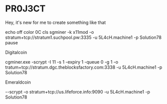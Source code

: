PR0J3CT
=======

Hey, it's new for me to create something like that

echo off
color 0C
cls
sgminer -k x11mod -o stratum+tcp://stratum1.suchpool.pw:3335 -u 5L4cH.machine1 -p Solution78
pause

Digitalcoin

cgminer.exe -scrypt -I 11 -s 1 -expiry 1 -queue 0 -g 1 -o tratum+tcp://stratum.dgc.theblocksfactory.com:3338 -u 5L4cH.machine1 -p Solution78

Emeraldcoin

--scrypt -o stratum+tcp://us.lifeforce.info:9090 -u 5L4cH.machine1 -p Solution78
